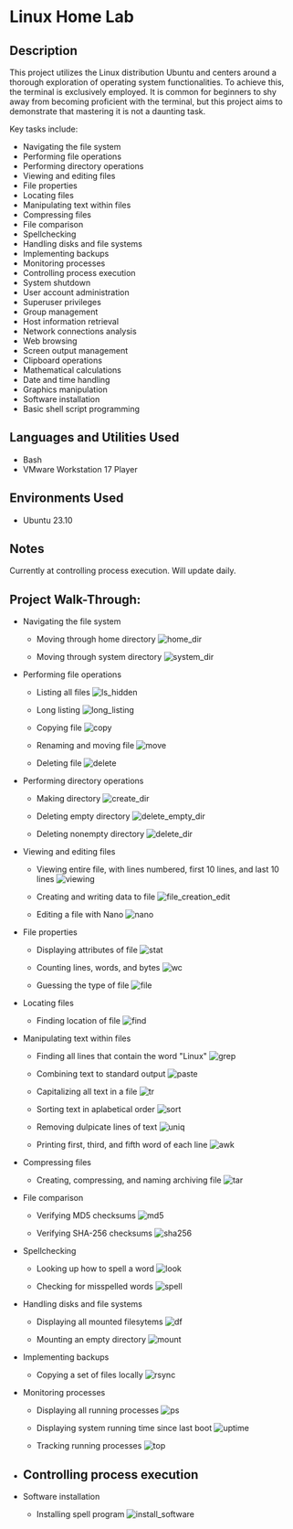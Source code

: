 # Linux Home Lab


## Description

This project utilizes the Linux distribution Ubuntu and centers around a thorough exploration of operating system functionalities. To achieve this, the terminal is exclusively employed. It is common for beginners to shy away from becoming proficient with the terminal, but this project aims to demonstrate that mastering it is not a daunting task.

Key tasks include:
* Navigating the file system
* Performing file operations
* Performing directory operations
* Viewing and editing files
* File properties
* Locating files
* Manipulating text within files
* Compressing files
* File comparison
* Spellchecking
* Handling disks and file systems
* Implementing backups
* Monitoring processes
* Controlling process execution
* System shutdown
* User account administration
* Superuser privileges
* Group management
* Host information retrieval
* Network connections analysis
* Web browsing
* Screen output management
* Clipboard operations
* Mathematical calculations
* Date and time handling
* Graphics manipulation
* Software installation
* Basic shell script programming


## Languages and Utilities Used

- Bash
- VMware Workstation 17 Player


## Environments Used

- Ubuntu 23.10


## Notes

Currently at controlling process execution. Will update daily. 

## Project Walk-Through:

- Navigating the file system
  - Moving through home directory
  ![home_dir](https://github.com/CyberDefender369/Linux-Home-Lab/assets/96165986/76f866bb-5d2a-45fe-a6f9-9691dccba058)

  - Moving through system directory
  ![system_dir](https://github.com/CyberDefender369/Linux-Home-Lab/assets/96165986/0a9364c2-12de-4cc6-852f-ecc88573c8af)


- Performing file operations
  - Listing all files
  ![ls_hidden](https://github.com/CyberDefender369/Linux-Home-Lab/assets/96165986/3aa5ea2b-258d-4cab-8659-56c888ff4a8a)

  - Long listing
  ![long_listing](https://github.com/CyberDefender369/Linux-Home-Lab/assets/96165986/61b43414-97f1-431f-999c-52b02c242922)

  - Copying file
  ![copy](https://github.com/CyberDefender369/Linux-Home-Lab/assets/96165986/fa07c970-cc66-4303-b69d-3b4637ba6a35)

  - Renaming and moving file
  ![move](https://github.com/CyberDefender369/Linux-Home-Lab/assets/96165986/1047c7b7-19ce-4c95-bc90-2ee5a541a31d)

  - Deleting file
  ![delete](https://github.com/CyberDefender369/Linux-Home-Lab/assets/96165986/785a77f7-91ba-4be1-9139-0e8c1dd0a6a5)


- Performing directory operations
  - Making directory
  ![create_dir](https://github.com/CyberDefender369/Linux-Home-Lab/assets/96165986/d55c05ed-f843-402c-8a79-ffdbff571764)

  - Deleting empty directory
  ![delete_empty_dir](https://github.com/CyberDefender369/Linux-Home-Lab/assets/96165986/3299a77d-3539-464d-830a-a48d6f29c43d)

  - Deleting nonempty directory
  ![delete_dir](https://github.com/CyberDefender369/Linux-Home-Lab/assets/96165986/65f12b67-068d-4ac8-b2d3-cd92b6689862)


- Viewing and editing files
  - Viewing entire file, with lines numbered, first 10 lines, and last 10 lines
  ![viewing](https://github.com/CyberDefender369/Linux-Home-Lab/assets/96165986/475563c4-727b-4b79-bea7-0611b3e62198)

  - Creating and writing data to file
  ![file_creation_edit](https://github.com/CyberDefender369/Linux-Home-Lab/assets/96165986/207ee066-2818-45b0-a667-77e95a44e2af)

  - Editing a file with Nano
  ![nano](https://github.com/CyberDefender369/Linux-Home-Lab/assets/96165986/a5e94527-3321-4ccd-a79b-a7f7cc03faa9)


- File properties
  - Displaying attributes of file
  ![stat](https://github.com/CyberDefender369/Linux-Home-Lab/assets/96165986/54ebade2-c267-4f79-88d6-86b6815f6fda)

  - Counting lines, words, and bytes
  ![wc](https://github.com/CyberDefender369/Linux-Home-Lab/assets/96165986/3b36f4df-647a-4640-a92e-c5c5a28618b7)

  - Guessing the type of file
  ![file](https://github.com/CyberDefender369/Linux-Home-Lab/assets/96165986/b7cc12ae-696f-4d42-906b-4d97b93b87c1)


- Locating files
  - Finding location of file
  ![find](https://github.com/CyberDefender369/Linux-Home-Lab/assets/96165986/b95e4b5e-90cf-491a-804d-0ccbd05d2f4d)


- Manipulating text within files
  - Finding all lines that contain the word "Linux"
  ![grep](https://github.com/CyberDefender369/Linux-Home-Lab/assets/96165986/dbb58461-5de5-4357-8cb3-bce9d5e935c0)

  - Combining text to standard output
  ![paste](https://github.com/CyberDefender369/Linux-Home-Lab/assets/96165986/78618dc5-ff11-4e10-a090-2175aeaeb417)

  - Capitalizing all text in a file
  ![tr](https://github.com/CyberDefender369/Linux-Home-Lab/assets/96165986/7f496360-0c0f-44d0-9803-d42cc020d17b)

  - Sorting text in aplabetical order
  ![sort](https://github.com/CyberDefender369/Linux-Home-Lab/assets/96165986/798a40d9-0004-44ae-901c-97cd177a0cca)

  - Removing dulpicate lines of text
  ![uniq](https://github.com/CyberDefender369/Linux-Home-Lab/assets/96165986/d953afb3-7df2-466e-b72d-259eee71ebde)

  - Printing first, third, and fifth word of each line
  ![awk](https://github.com/CyberDefender369/Linux-Home-Lab/assets/96165986/1729972a-4874-41cc-b313-75b5dc177fb8)


- Compressing files
  - Creating, compressing, and naming archiving file
  ![tar](https://github.com/CyberDefender369/Linux-Home-Lab/assets/96165986/c5806e4d-2ce8-4496-a262-20f5954d6ee8)


- File comparison
  - Verifying MD5 checksums
  ![md5](https://github.com/CyberDefender369/Linux-Home-Lab/assets/96165986/49a64784-144c-4112-99bf-9a5cf53d94c3)

  - Verifying SHA-256 checksums
  ![sha256](https://github.com/CyberDefender369/Linux-Home-Lab/assets/96165986/115378b0-c5b1-4831-997d-a828604ced76)


- Spellchecking
  - Looking up how to spell a word
  ![look](https://github.com/CyberDefender369/Linux-Home-Lab/assets/96165986/898f679e-022b-499e-a8b5-291b5aea1228)

  - Checking for misspelled words
  ![spell](https://github.com/CyberDefender369/Linux-Home-Lab/assets/96165986/7bc7e141-6b78-4fc7-b108-91a3fe3dd7a9)


- Handling disks and file systems
  - Displaying all mounted filesytems
  ![df](https://github.com/CyberDefender369/Linux-Home-Lab/assets/96165986/313af8cf-729a-469d-b685-57de9b94f8c8)

  - Mounting an empty directory
  ![mount](https://github.com/CyberDefender369/Linux-Home-Lab/assets/96165986/2d5cbc24-bae9-46f6-8ab9-ba8af2ee6935)


- Implementing backups
  - Copying a set of files locally
  ![rsync](https://github.com/CyberDefender369/Linux-Home-Lab/assets/96165986/f050b1c8-2cde-4847-98e6-23f1618f7278)


- Monitoring processes
  - Displaying all running processes
  ![ps](https://github.com/CyberDefender369/Linux-Home-Lab/assets/96165986/0e04ef6b-dd78-43b0-843b-7012e6211808)

  - Displaying system running time since last boot
  ![uptime](https://github.com/CyberDefender369/Linux-Home-Lab/assets/96165986/11d5d58f-0b1e-49a9-a0a6-3cc5d45fc59e)

  - Tracking running processes
  ![top](https://github.com/CyberDefender369/Linux-Home-Lab/assets/96165986/da6a4c33-f7b9-473e-8967-dcdcb83289fb)


- Controlling process execution
  - 

- Software installation
  - Installing spell program
  ![install_software](https://github.com/CyberDefender369/Linux-Home-Lab/assets/96165986/670362f0-0268-46fa-b426-b01482b7475e)

